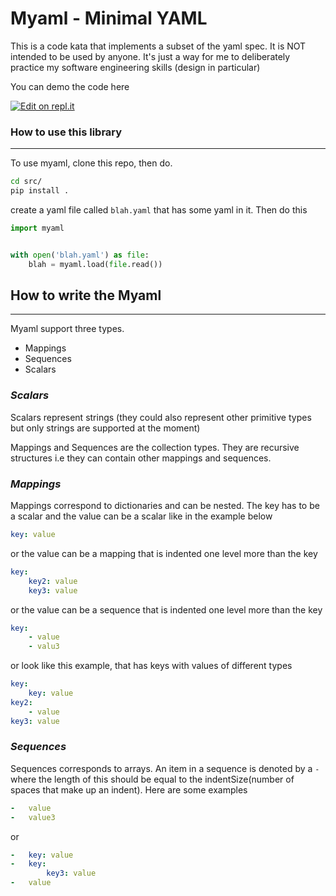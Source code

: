 # Myaml - Minimal YAML
This is a code kata that implements a subset of the yaml spec.
It is NOT intended to be used by anyone. It's just a way for me to deliberately practice my software engineering skills (design in particular)

You can demo the code here


[![Edit on repl.it](https://repl-badge.jajoosam.repl.co/edit.png)](https://repl.it/github/https://github.com/opethe1st/myaml?lang=python&ref=button)


### How to use this library
-----
To use myaml, clone this repo, then do.
```bash
cd src/
pip install .
```
create a yaml file called `blah.yaml` that has some yaml in it.
Then do this

```python
import myaml


with open('blah.yaml') as file:
    blah = myaml.load(file.read())

```

## How to write the Myaml
----
Myaml support three types.
* Mappings
* Sequences
* Scalars

### *Scalars*

Scalars represent strings (they could also represent other primitive types but only strings are supported at the moment)

Mappings and Sequences are the collection types. They are recursive structures i.e they can contain other mappings and sequences.

### *Mappings*

Mappings correspond to dictionaries and can be nested.
The key has to be a scalar and the value can be a scalar like in the example below
```yaml
key: value
```
or the value can be a mapping that is indented one level more than the key
```yaml
key:
    key2: value
    key3: value
```
or the value can be a sequence that is indented one level more than the key
```yaml
key:
    - value
    - valu3
```
or look like this example, that has keys with values of different types
```yaml
key:
    key: value
key2:
    - value
key3: value
```

### *Sequences*

Sequences corresponds to arrays.
An item in a sequence is denoted by a `- ` where the length of this should be equal to the indentSize(number of spaces that make up an indent).
Here are some examples
```yaml
-   value
-   value3
```
or
```yaml
-   key: value
-   key:
        key3: value
-   value
```
